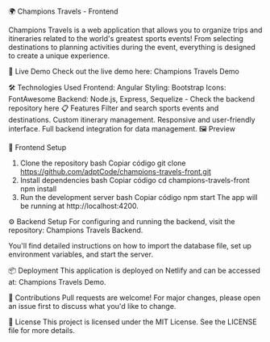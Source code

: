 🌍 Champions Travels - Frontend

Champions Travels is a web application that allows you to organize trips and itineraries related to the world's greatest sports events! From selecting destinations to planning activities during the event, everything is designed to create a unique experience.

🚀 Live Demo
Check out the live demo here: Champions Travels Demo

🛠️ Technologies Used
Frontend: Angular
Styling: Bootstrap
Icons: FontAwesome
Backend: Node.js, Express, Sequelize - Check the backend repository here
📋 Features
Filter and search sports events and destinations.
Custom itinerary management.
Responsive and user-friendly interface.
Full backend integration for data management.
🖼️ Preview

🔧 Frontend Setup
1. Clone the repository
bash
Copiar código
git clone https://github.com/adptCode/champions-travels-front.git
2. Install dependencies
bash
Copiar código
cd champions-travels-front
npm install
3. Run the development server
bash
Copiar código
npm start
The app will be running at http://localhost:4200.

⚙️ Backend Setup
For configuring and running the backend, visit the repository: Champions Travels Backend.

You'll find detailed instructions on how to import the database file, set up environment variables, and start the server.

📦 Deployment
This application is deployed on Netlify and can be accessed at: Champions Travels Demo.

🤝 Contributions
Pull requests are welcome! For major changes, please open an issue first to discuss what you'd like to change.

📝 License
This project is licensed under the MIT License. See the LICENSE file for more details.
